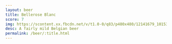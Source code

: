 ```yaml
---
layout: beer
title: Bellerose Blanc
score: 7
img: https://scontent.xx.fbcdn.net/v/t1.0-0/q83/p480x480/12141679_10153656863378745_27632216009951724_n.jpg?oh=ee09f0b2f44ff54c014a4ed14ac3044c&oe=586EB292
desc: A fairly mild Belgian beer
permalink: /beer/:title.html
---
```


